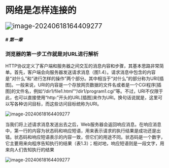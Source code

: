 # 网络是怎样连接的

<img src="D:\desktop\blog\img\网络是怎么样连接的\1.png" alt="image-20240618164409277" style="zoom: 150%;" />

##### # 第一章

### 浏览器的第一步工作就是对URL进行解析

HTTP协议定义了客户端和服务器之间交互的消息内容和步骤，其基本思路非常简单。首先，客户端会向服务器发送请求消息（图1.4）。请求消息中包含的内容是“对什么”和“进行怎样的操作”两个部分。其中相当于“对什么”的部分称为URI[插图]。一般来说，URI的内容是一个存放网页数据的文件名或者是一个CGI程序[插图]的文件名，例如“/dir1/file1.html”“/dir1/program1.cgi”等。不过，URI不仅限于此，也可以直接使用“http:”开头的URL[插图]来作为URI。换句话说就是，这里可以写各种访问目标，而这些访问目标统称为URI。

<img src="D:\desktop\blog\img\网络是怎么样连接的\2.png" alt="image-20240618164409277" style="zoom: 100%;" />



当我们将上述请求消息发送出去之后，Web服务器会返回响应消息。在响应消息中，第一行的内容为状态码和响应短语，用来表示请求的执行结果是成功还是出错。状态码和响应短语表示的内容一致，但它们的用途不同。状态码是一个数字，它主要用来向程序告知执行的结果（表1.3）；相对地，响应短语则是一段文字，用来向人们告知执行的结果

<img src="D:\desktop\blog\img\网络是怎么样连接的\3.png" alt="image-20240618164409277" style="zoom: 100%;" />